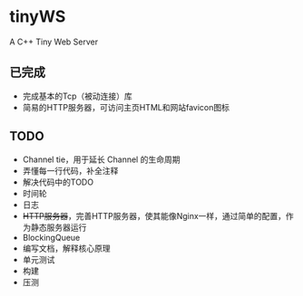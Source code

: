 # tinyWS
A C++ Tiny Web Server

## 已完成

- 完成基本的Tcp（被动连接）库
- 简易的HTTP服务器，可访问主页HTML和网站favicon图标

## TODO

- Channel tie，用于延长 Channel 的生命周期
- 弄懂每一行代码，补全注释
- 解决代码中的TODO
- 时间轮
- 日志
- ~~HTTP服务器~~，完善HTTP服务器，使其能像Nginx一样，通过简单的配置，作为静态服务器运行
- BlockingQueue
- 编写文档，解释核心原理
- 单元测试
- 构建
- 压测
